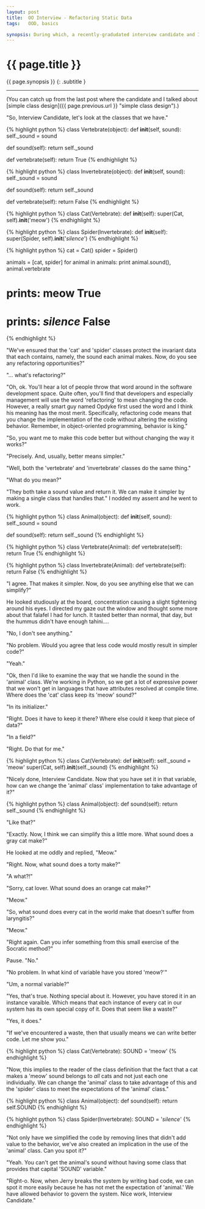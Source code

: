 ```yaml
---
layout: post
title:  OO Interview - Refactoring Static Data
tags:   OOD, basics

synopsis: During which, a recently-gradudated interview candidate and I talk about refactoring static data.
---
```


# {{ page.title }}

{{ page.synopsis }}
{: .subtitle }

-----

(You can catch up from the last post where the candidate and I talked about
[simple class design]({{ page.previous.url }} "simple class design").)

"So, Interview Candidate, let's look at the classes that we have."

{% highlight python %}
class Vertebrate(object):
  def __init__(self, sound):
    self._sound = sound

  def sound(self):
    return self._sound

  def vertebrate(self):
    return True
{% endhighlight %}

{% highlight python %}
class Invertebrate(object):
  def __init__(self, sound):
    self._sound = sound

  def sound(self):
    return self._sound

  def vertebrate(self):
    return False
{% endhighlight %}

{% highlight python %}
class Cat(Vertebrate):
  def __init__(self):
    super(Cat, self).__init__('meow')
{% endhighlight %}

{% highlight python %}
class Spider(Invertebrate):
  def __init__(self):
    super(Spider, self).__init__('*silence*')
{% endhighlight %}

{% highlight python %}
cat = Cat()
spider = Spider()

animals = [cat, spider]
for animal in animals:
  print animal.sound(), animal.vertebrate

# prints: meow True
# prints: *silence* False
{% endhighlight %}

"We've ensured that the 'cat' and 'spider' classes protect the invariant data
that each contains, namely, the sound each animal makes. Now, do you see any
refactoring opportunities?"

"... what's refactoring?"

"Oh, ok. You'll hear a lot of people throw that word around in the software
development space. Quite often, you'll find that developers and especially
management will use the word 'refactoring' to mean changing the code. However,
a really smart guy named Opdyke first used the word and I think his meaning
has the most merit. Specifically, refactoring code means that you change the
implementation of the code without altering the existing behavior. Remember,
in object-oriented programming, behavior is king."

"So, you want me to make this code better but without changing the
way it works?"

"Precisely. And, usually, better means simpler."

"Well, both the 'vertebrate' and 'invertebrate' classes do the same thing."

"What do you mean?"

"They both take a sound value and return it. We can make it simpler by making
a single class that handles that." I nodded my assent and he went to work.

{% highlight python %}
class Animal(object):
  def __init__(self, sound):
    self._sound = sound

  def sound(self):
    return self._sound
{% endhighlight %}

{% highlight python %}
class Vertebrate(Animal):
  def vertebrate(self):
    return True
{% endhighlight %}

{% highlight python %}
class Invertebrate(Animal):
  def vertebrate(self):
    return False
{% endhighlight %}

"I agree. That makes it simpler. Now, do you see anything else that we can
simplify?"

He looked studiously at the board, concentration causing a slight tightening
around his eyes. I directed my gaze out the window and thought some more about
that falafel I had for lunch. It tasted better than normal, that day, but the
hummus didn't have enough tahini....

"No, I don't see anything."

"No problem. Would you agree that less code would mostly result in simpler
code?"

"Yeah."

"Ok, then I'd like to examine the way that we handle the sound in the
'animal' class. We're working in Python, so we get a lot of expressive power
that we won't get in languages that have attributes resolved at compile time.
Where does the 'cat' class keep its 'meow' sound?"

"In its initializer."

"Right. Does it have to keep it there? Where else could it keep that piece of
data?"

"In a field?"

"Right. Do that for me."

{% highlight python %}
class Cat(Vertebrate):
  def __init__(self):
    self._sound = 'meow'
    super(Cat, self).__init__(self._sound)
{% endhighlight %}

"Nicely done, Interview Candidate. Now that you have set it in that variable,
how can we change the 'animal' class' implementation to take advantage of it?"

{% highlight python %}
class Animal(object):
  def sound(self):
    return self._sound
{% endhighlight %}

"Like that?"

"Exactly. Now, I think we can simplify this a little more. What sound does a
gray cat make?"

He looked at me oddly and replied, "Meow."

"Right. Now, what sound does a torty make?"

"A what?!"

"Sorry, cat lover. What sound does an orange cat make?"

"Meow."

"So, what sound does every cat in the world make that doesn't suffer from
laryngitis?"

"Meow."

"Right again. Can you infer something from this small exercise of the Socratic
method?"

Pause. "No."

"No problem. In what kind of variable have you stored 'meow?'"

"Um, a normal variable?"

"Yes, that's true. Nothing special about it. However, you have stored it in
an instance varaible. Which means that each instance of every cat in our
system has its own special copy of it. Does that seem like a waste?"

"Yes, it does."

"If we've encountered a waste, then that usually means we can write better
code. Let me show you."

{% highlight python %}
class Cat(Vertebrate):
  SOUND = 'meow'
{% endhighlight %}

"Now, this implies to the reader of the class definition that the fact that a
cat makes a 'meow' sound belongs to _all_ cats and not just each one
individually. We can change the 'animal' class to take advantage of this and
the 'spider' class to meet the expectations of the 'animal' class."

{% highlight python %}
class Animal(object):
  def sound(self):
    return self.SOUND
{% endhighlight %}

{% highlight python %}
class Spider(Invertebrate):
  SOUND = '*silence*'
{% endhighlight %}

"Not only have we simplified the code by removing lines that didn't add value
to the behavior, we've also created an implication in the use of the 'animal'
class. Can you spot it?"

"Yeah. You can't get the animal's sound without having some class that
provides that capital 'SOUND' variable."

"Right-o. Now, when Jerry breaks the system by writing bad code, we can spot
it more easily because he has not met the expectation of 'animal.' We have
allowed behavior to govern the system. Nice work, Interview Candidate."

